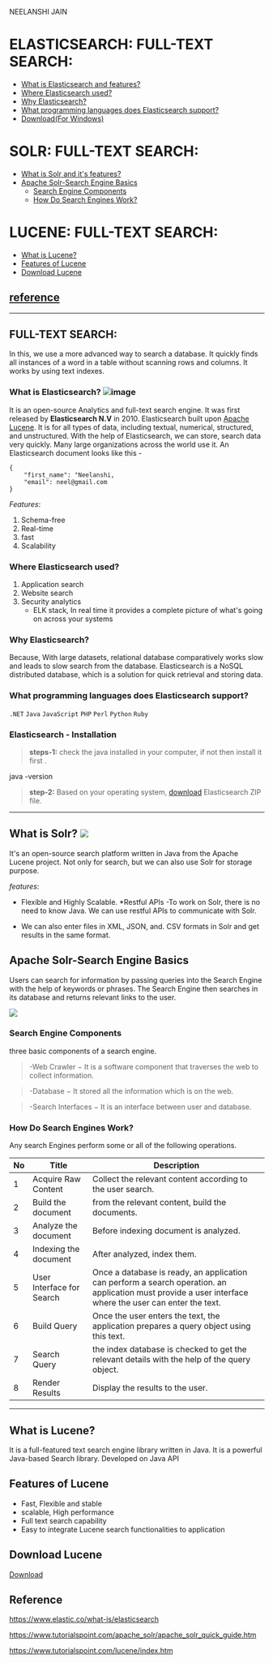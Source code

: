 ﻿NEELANSHI JAIN
# ELASTICSEARCH: FULL-TEXT SEARCH:

- [What is Elasticsearch and  features?](#A1)
- [Where Elasticsearch used?](#A2)
- [Why Elasticsearch?](#A3)
- [What programming languages does Elasticsearch support?](#A4)
- [Download(For Windows)](#A5)

# SOLR:  FULL-TEXT SEARCH:

- [What is Solr and it's features? ](#B1)
- [Apache Solr-Search Engine Basics](#B2)
    * [Search Engine Components](#B3)
    * [How Do Search Engines Work?](#B4)


# LUCENE: FULL-TEXT SEARCH:

  - [What is Lucene?](#C1)
  - [Features of Lucene](#C2)
  - [Download Lucene](#C3)

## [reference](#D1)


___


## FULL-TEXT SEARCH:

In this, we use a more advanced way to search a database. It quickly finds all instances of a word in a table without scanning rows and columns.
It works by using text indexes.

### What is Elasticsearch?<a name="A1"></a> ![image](https://user-images.githubusercontent.com/79247910/125027149-6e509d00-e0a3-11eb-933b-5ce01fff9e55.png)



It is an open-source Analytics and full-text search engine. It was first released by **Elasticsearch N.V** in 2010. Elasticsearch built upon [Apache Lucene](https://lucene.apache.org/core/). It is for all types of data, including textual, numerical, structured, and unstructured.
With the help of Elasticsearch, we can store, search data very quickly. Many large organizations across the world use it.
An Elasticsearch document looks like this -

```
{  
    "first_name": "Neelanshi,
    "email": neel@gmail.com 
}
```

_Features_:
1) Schema-free
2) Real-time
3) fast
4) Scalability

### Where Elasticsearch used? <a name="A2"></a>

1) Application search
2) Website search
3) Security analytics
    - ELK stack, In  real time it provides a complete picture of what's going on across your systems

### Why Elasticsearch? <a name="A3"></a>
Because, With large datasets, relational database comparatively works slow and leads to slow search from the database.
Elasticsearch is a NoSQL distributed database, which is a solution for quick retrieval and storing data.

### What programming languages does Elasticsearch support? <a name="A4"></a>
`.NET` `Java` `JavaScript` `PHP` `Perl` `Python` `Ruby`

### Elasticsearch - Installation <a name="A5"></a>
> **steps-1:** check the java installed in your computer, if not then install it first . 

java -version
             
> **step-2:** Based on your operating system, [download](https://www.elastic.co/downloads/elasticsearch) Elasticsearch ZIP file.

___



## What is Solr? <a name="B1"></a> ![](https://user-images.githubusercontent.com/79247910/125015970-2bd09580-e08e-11eb-89ba-4684b3013147.png)

It's an open-source search platform written in Java from the Apache Lucene project. Not only for search, but we can also use Solr for 
storage purpose.

_features_:
* Flexible and Highly Scalable.
*Restful APIs
 -To work on Solr, there is no need to know Java. We can use restful APIs to communicate with Solr.
 - We can also enter files in XML, JSON, and. CSV formats in Solr and get results in the same format.
 
## Apache Solr-Search Engine Basics <a name="B2"></a>
Users can search for information by passing queries into the Search Engine with the help of keywords or phrases. The Search Engine then searches in its database and returns relevant links to the user.

![](https://user-images.githubusercontent.com/79247910/125018818-79033600-e093-11eb-86ee-10558fad3a98.png)

### Search Engine Components <a name="B3"></a>
three basic components of a search engine.
> -Web Crawler − It is a software component that traverses the web to collect  information.

> -Database − It stored all the information which is on the web.

> -Search Interfaces − It is an interface between user and database.

### How Do Search Engines Work? <a name="B4"></a>
Any search Engines perform some or all of the following operations.

|No |Title |Description |
| --- | --- | --- |
|1 |Acquire Raw Content|Collect the relevant content according to the user search.|
|2 |Build the document |from the relevant content, build the documents.|
|3 |Analyze the document|Before indexing document is analyzed.|
|4|Indexing the document|After analyzed, index them.|
|5|User Interface for Search|Once a database is ready, an application can perform a search operation. an application must provide a user interface where the user can enter the text.|
|6 |Build Query|Once the user enters the text, the application prepares a query object using this text.|
|7 |Search Query|the index database is checked to get the relevant details with the help of the query object.|
|8 |Render Results|Display the results to the user.|

___


## What is Lucene? <a name="C1"></a>
It is a full-featured text search engine library written in Java. It is a powerful Java-based Search library. Developed on Java API


## Features of Lucene <a name="C2"></a> 
- Fast, Flexible and stable
- scalable, High performance
- Full text search capability
- Easy to integrate Lucene search functionalities to application

## Download Lucene <a name="C3"></a> 
 [Download](https://lucene.apache.org/core/downloads.html)

## Reference <a name="D1"></a>
https://www.elastic.co/what-is/elasticsearch

https://www.tutorialspoint.com/apache_solr/apache_solr_quick_guide.htm

https://www.tutorialspoint.com/lucene/index.htm
